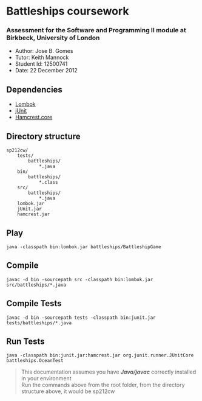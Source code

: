 # Battleships coursework

### Assessment for the Software and Programming II module at Birkbeck, University of London

- Author: Jose B. Gomes
- Tutor: Keith Mannock
- Student Id: 12500741
- Date: 22 December 2012

## Dependencies

- [Lombok](http://projectlombok.org/)
- [jUnit](http://junit.org/)
- [Hamcrest.core](https://code.google.com/p/hamcrest/downloads/list)

## Directory structure

	sp212cw/
		tests/
			battleships/
				*.java
		bin/
			battleships/
				*.class
		src/
			battleships/
				*.java
		lombok.jar
		jUnit.jar
		hamcrest.jar

## Play

	java -classpath bin:lombok.jar battleships/BattleshipGame

## Compile

	javac -d bin -sourcepath src -classpath bin:lombok.jar src/battleships/*.java

## Compile Tests

	javac -d bin -sourcepath tests -classpath bin:junit.jar tests/battleships/*.java

## Run Tests

	java -classpath bin:junit.jar:hamcrest.jar org.junit.runner.JUnitCore battleships.OceanTest


> This documentation assumes you have _**Java/javac**_ correctly installed in your environment <br>
> Run the commands above from the root folder, from the directory structure above, it would be sp212cw
